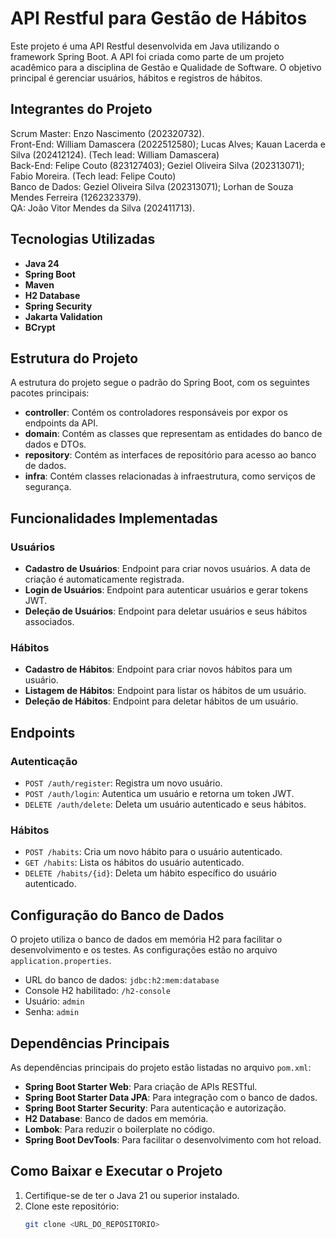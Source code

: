 # API Restful para Gestão de Hábitos

Este projeto é uma API Restful desenvolvida em Java utilizando o framework Spring Boot. A API foi criada como parte de um projeto acadêmico para a disciplina de Gestão e Qualidade de Software. O objetivo principal é gerenciar usuários, hábitos e registros de hábitos.

## Integrantes do Projeto
Scrum Master: Enzo Nascimento (202320732). <br>
Front-End: William Damascera (2022512580); Lucas Alves; Kauan Lacerda e Silva (202412124). (Tech lead: William Damascera) <br>
Back-End: Felipe Couto (823127403); Geziel Oliveira Silva (202313071); Fabio Moreira. (Tech lead: Felipe Couto) <br>
Banco de Dados: Geziel Oliveira Silva (202313071); Lorhan de Souza Mendes Ferreira (1262323379). <br>
QA: João Vitor Mendes da Silva (202411713). <br>

## Tecnologias Utilizadas

- **Java 24**
- **Spring Boot**
- **Maven**
- **H2 Database**
- **Spring Security**
- **Jakarta Validation**
- **BCrypt**

## Estrutura do Projeto

A estrutura do projeto segue o padrão do Spring Boot, com os seguintes pacotes principais:

- **controller**: Contém os controladores responsáveis por expor os endpoints da API.
- **domain**: Contém as classes que representam as entidades do banco de dados e DTOs.
- **repository**: Contém as interfaces de repositório para acesso ao banco de dados.
- **infra**: Contém classes relacionadas à infraestrutura, como serviços de segurança.

## Funcionalidades Implementadas

### Usuários
- **Cadastro de Usuários**: Endpoint para criar novos usuários. A data de criação é automaticamente registrada.
- **Login de Usuários**: Endpoint para autenticar usuários e gerar tokens JWT.
- **Deleção de Usuários**: Endpoint para deletar usuários e seus hábitos associados.

### Hábitos
- **Cadastro de Hábitos**: Endpoint para criar novos hábitos para um usuário.
- **Listagem de Hábitos**: Endpoint para listar os hábitos de um usuário.
- **Deleção de Hábitos**: Endpoint para deletar hábitos de um usuário.

## Endpoints

### Autenticação
- `POST /auth/register`: Registra um novo usuário.
- `POST /auth/login`: Autentica um usuário e retorna um token JWT.
- `DELETE /auth/delete`: Deleta um usuário autenticado e seus hábitos.

### Hábitos
- `POST /habits`: Cria um novo hábito para o usuário autenticado.
- `GET /habits`: Lista os hábitos do usuário autenticado.
- `DELETE /habits/{id}`: Deleta um hábito específico do usuário autenticado.

## Configuração do Banco de Dados

O projeto utiliza o banco de dados em memória H2 para facilitar o desenvolvimento e os testes. As configurações estão no arquivo `application.properties`.

- URL do banco de dados: `jdbc:h2:mem:database`
- Console H2 habilitado: `/h2-console`
- Usuário: `admin`
- Senha: `admin`

## Dependências Principais

As dependências principais do projeto estão listadas no arquivo `pom.xml`:

- **Spring Boot Starter Web**: Para criação de APIs RESTful.
- **Spring Boot Starter Data JPA**: Para integração com o banco de dados.
- **Spring Boot Starter Security**: Para autenticação e autorização.
- **H2 Database**: Banco de dados em memória.
- **Lombok**: Para reduzir o boilerplate no código.
- **Spring Boot DevTools**: Para facilitar o desenvolvimento com hot reload.

## Como Baixar e Executar o Projeto

1. Certifique-se de ter o Java 21 ou superior instalado.
2. Clone este repositório:
   ```sh
   git clone <URL_DO_REPOSITORIO>
